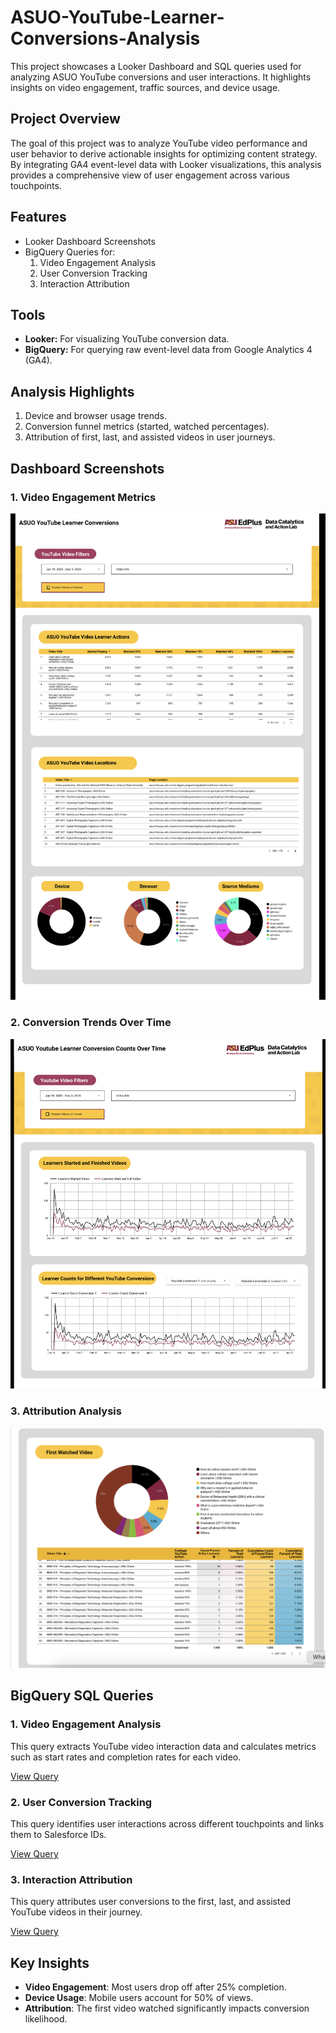 # ASUO-YouTube-Learner-Conversions-Analysis
This project showcases a Looker Dashboard and SQL queries used for analyzing ASUO YouTube conversions and user interactions. It highlights insights on video engagement, traffic sources, and device usage.

## Project Overview
The goal of this project was to analyze YouTube video performance and user behavior to derive actionable insights for optimizing content strategy. By integrating GA4 event-level data with Looker visualizations, this analysis provides a comprehensive view of user engagement across various touchpoints.

## Features
- Looker Dashboard Screenshots
- BigQuery Queries for:
  1. Video Engagement Analysis
  2. User Conversion Tracking
  3. Interaction Attribution

## Tools
- **Looker:** For visualizing YouTube conversion data.
- **BigQuery:** For querying raw event-level data from Google Analytics 4 (GA4).

## Analysis Highlights
1. Device and browser usage trends.
2. Conversion funnel metrics (started, watched percentages).
3. Attribution of first, last, and assisted videos in user journeys.

## Dashboard Screenshots

### 1. Video Engagement Metrics
![Video Engagement Metrics](images/video_engagement.png)

### 2. Conversion Trends Over Time
![Conversion Trends](images/conversion_trends.png)

### 3. Attribution Analysis
![Attribution Analysis](images/attribution_analysis.png)


## BigQuery SQL Queries

### 1. Video Engagement Analysis
This query extracts YouTube video interaction data and calculates metrics such as start rates and completion rates for each video.

[View Query](queries/youtube_video_engagement.sql)

### 2. User Conversion Tracking
This query identifies user interactions across different touchpoints and links them to Salesforce IDs.

[View Query](queries/user_conversion_tracking.sql)

### 3. Interaction Attribution
This query attributes user conversions to the first, last, and assisted YouTube videos in their journey.

[View Query](queries/interaction_attribution.sql)

## Key Insights
- **Video Engagement**: Most users drop off after 25% completion.
- **Device Usage**: Mobile users account for 50% of views.
- **Attribution**: The first video watched significantly impacts conversion likelihood.
